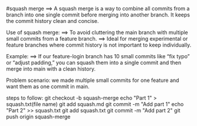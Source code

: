 #squash merge
==> A squash merge is a way to combine all commits from a branch into one single commit before merging into another branch.
It keeps the commit history clean and concise.

Use of squash merge:
==> To avoid cluttering the main branch with multiple small commits from a feature branch.
==> Ideal for merging experimental or feature branches where commit history is not important to keep individually.

Example:
==> If our feature-login branch has 10 small commits like “fix typo” or “adjust padding,” you can squash them into a single commit and then merge into main with a clean history.

Problem scenario: we made multiple small commits for one feature and want them as one commit in main.

steps to follow:
git checkout -b squash-merge
echo "Part 1" > squash.txt(file name)
git add squash.md
git commit -m "Add part 1"
echo "Part 2" >> squash.txt
git add squash.txt
git commit -m "Add part 2"
git push origin squash-merge